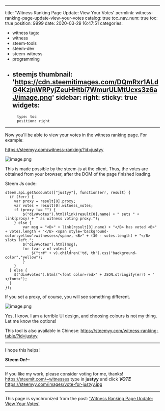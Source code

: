 
---
title: 'Witness Ranking Page Update: View Your Votes'
permlink: witness-ranking-page-update-view-your-votes
catalog: true
toc_nav_num: true
toc: true
position: 9999
date: 2020-03-29 16:47:51
categories:
- witness
tags:
- witness
- steem-tools
- steem-dev
- steem-witness
- programming
- steemjs
thumbnail: 'https://cdn.steemitimages.com/DQmRxr1ALdG4KzjnWRPyjZeuHHtbi7WmurULMtUcxs3z6aJ/image.png'
sidebar:
    right:
        sticky: true
widgets:
    -
        type: toc
        position: right
---


Now you'll be able to view your votes in the witness ranking page. For example:

https://steemyy.com/witness-ranking/?id=justyy


![image.png](https://cdn.steemitimages.com/DQmRxr1ALdG4KzjnWRPyjZeuHHtbi7WmurULMtUcxs3z6aJ/image.png)



This is made possible by the steem-js at the client. Thus, the votes are obtained from your browser, after the DOM of the page finished loading.

Steem Js code: 
```
steem.api.getAccounts(["justyy"], function(err, result) {
  if (!err) {
    var proxy = result[0].proxy;
    var votes = result[0].witness_votes;
    if (proxy !== "") {
        $("div#votes").html(link(result[0].name) + " sets " + link(proxy) + " as witness voting proxy.");
    } else {
        var msg = "<B>" + link(result[0].name) + "</B> has voted <B>" + votes.length + "</B> <span style='background-color:yellow'>witnesses</span>, <B>" + (30 - votes.length) + "</B> slots left.";
        $("div#votes").html(msg); 
        for (var v of votes) {
            $("tr#" + v).children('td, th').css("background-color","yellow");
        }
    }
  } else {  
    $("div#votes").html("<font color=red>" + JSON.stringify(err) + "</font>");  
  }
});
```

If you set a proxy, of course, you will see something different.

![image.png](https://cdn.steemitimages.com/DQmVnZRtL4k5amGPSTxSB57XTxLxzUSn5tdBSRBNHn3ZTs6/image.png)

Yes, I know. I am a terrible UI design, and choosing colours is not my thing. Let me know the options!


This tool is also available in Chinese:  https://steemyy.com/witness-ranking-table/?id=justyy


------------

I hope this helps!

**Steem On!~**

------------------

If you like my work, please consider voting for me, thanks!
https://steemit.com/~witnesses type in **justyy** and click ***VOTE***
https://steemyy.com/images/vote-for-justyy.jpg

- - -

This page is synchronized from the post: ['Witness Ranking Page Update: View Your Votes'](https://steemit.com/@justyy/witness-ranking-page-update-view-your-votes)
